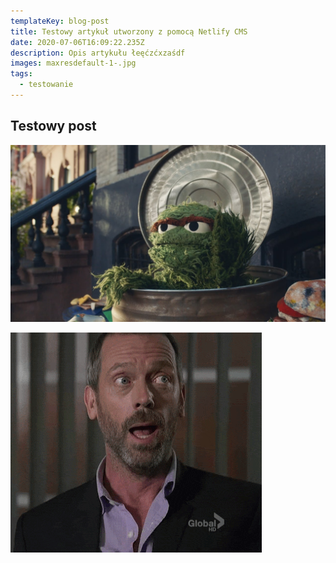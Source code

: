 ```yaml
---
templateKey: blog-post
title: Testowy artykuł utworzony z pomocą Netlify CMS
date: 2020-07-06T16:09:22.235Z
description: Opis artykułu łeęćzćxzaśdf
images: maxresdefault-1-.jpg
tags:
  - testowanie
---
```

## Testowy post

![Hello there](./maxresdefault-1-.jpg)

![Second image](house-laugh-to-sad.gif)